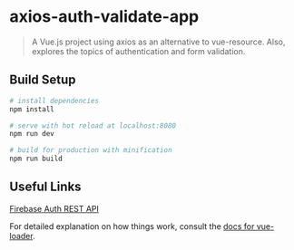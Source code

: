# axios-auth-validate-app

> A Vue.js project using axios as an alternative to vue-resource.
> Also, explores the topics of authentication and form validation.

## Build Setup

``` bash
# install dependencies
npm install

# serve with hot reload at localhost:8080
npm run dev

# build for production with minification
npm run build
```

## Useful Links

[Firebase Auth REST API](https://firebase.google.com/docs/reference/rest/auth/)

For detailed explanation on how things work, consult the [docs for vue-loader](http://vuejs.github.io/vue-loader).

